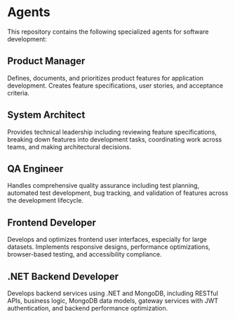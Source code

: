 # Agents

This repository contains the following specialized agents for software development:

## Product Manager
Defines, documents, and prioritizes product features for application development. Creates feature specifications, user stories, and acceptance criteria.

## System Architect
Provides technical leadership including reviewing feature specifications, breaking down features into development tasks, coordinating work across teams, and making architectural decisions.

## QA Engineer
Handles comprehensive quality assurance including test planning, automated test development, bug tracking, and validation of features across the development lifecycle.

## Frontend Developer
Develops and optimizes frontend user interfaces, especially for large datasets. Implements responsive designs, performance optimizations, browser-based testing, and accessibility compliance.

## .NET Backend Developer
Develops backend services using .NET and MongoDB, including RESTful APIs, business logic, MongoDB data models, gateway services with JWT authentication, and backend performance optimization.